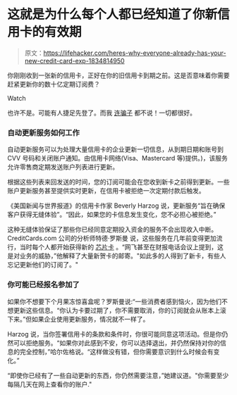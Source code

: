# 这就是为什么每个人都已经知道了你新信用卡的有效期

> 原文：<https://lifehacker.com/heres-why-everyone-already-has-your-new-credit-card-exp-1834814950>

你刚刚收到一张新的信用卡，正好在你的旧信用卡到期之前。这是否意味着你需要赶紧更新你的数十亿定期订阅费？

Watch

也许不是。可能有人捷足先登了。而我 [连骗子](https://twocents.lifehacker.com/what-to-do-if-theres-a-data-breach-1826450129) 都不说！一切都很好。

### 自动更新服务如何工作

自动更新服务可以为处理大量信用卡的企业更新一切信息，从到期日期和账号到 CVV 号码和关闭账户通知。由信用卡网络(Visa、Mastercard 等)提供。)，该服务允许零售商定期发送账户列表进行更新。

根据这些列表来回发送的时间，您的订阅可能会在您收到新卡之前得到更新。一些账户更新服务甚至提供实时更新，在信用卡被拒绝一次定期付款后触发。

《美国新闻与世界报道》的信用卡作家 Beverly Harzog 说，更新服务“旨在确保客户获得无缝体验”。“因此，如果您的卡信息发生变化，您不必担心被拒绝。”

这种无缝体验保证了那些你已经同意定期投入资金的服务不会出现收入中断。CreditCards.com 公司的分析师特德·罗斯曼 说，这些服务在几年前变得更加流行，当时每个人都开始获得新的 [芯片卡](https://twocents.lifehacker.com/this-infographic-breaks-down-how-chip-credit-cards-work-1783685895) 。“网飞甚至在财报电话会议上提到，这是对业务的威胁，”他解释了大量新贺卡的邮寄。"如此多的人得到了新卡，有些人忘记更新他们的订阅了。"

### 你可能已经报名参加了

如果你不想要下个月果冻惊喜盒呢？罗斯曼说:“一些消费者感到恼火，因为他们不想更新这些信息。“你认为卡要过期了，你不需要取消，你的订阅就会从账本上滚下来。”但如果企业使用更新服务，情况就不一样了。

Harzog 说，当你签署信用卡的条款和条件时，你很可能同意这项活动。但是你仍然可以拒绝服务。“如果你对此感到不安，你可以选择退出，并仍然保持对你的信息的完全控制，”哈尔佐格说。“这样做没有错，但你需要意识到什么时候会有变化。”

“即使你已经有了一些自动更新的东西，你仍然需要注意，”她建议道。"你需要至少每隔几天在网上查看你的账户."